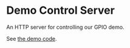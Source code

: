 # Demo Control Server

An HTTP server for controlling our GPIO demo.

See [the demo code](https://github.com/mines-370-wasm-squad/spiderlightning/blob/gpio-presentation-demo/examples/gpio-demo/src/main.rs).
